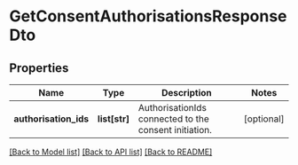 # GetConsentAuthorisationsResponseDto

## Properties
Name | Type | Description | Notes
------------ | ------------- | ------------- | -------------
**authorisation_ids** | **list[str]** | AuthorisationIds connected to the consent initiation. | [optional] 

[[Back to Model list]](../README.md#documentation-for-models) [[Back to API list]](../README.md#documentation-for-api-endpoints) [[Back to README]](../README.md)


